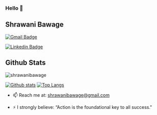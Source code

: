 ### Hello 👋
## Shrawani Bawage 

[![Gmail Badge](https://img.shields.io/badge/-bawageshrawani@gmail.com-c14438?style=flat&logo=Gmail&logoColor=white&link=mailto:bawageshrawani@gmail.com)](mailto:bawageshrawani@gmail.com) 

[![Linkedin Badge](https://img.shields.io/badge/-www.linkedin.com/in/shrawanibawage-0072b1?style=flat&logo=Linkedin&logoColor=white&link=https://www.linkedin.com/in/www.linkedin.com/in/shrawani-bawage-50494414a/)](https://www.linkedin.com/in/shrawani-bawage-50494414a/)






## Github Stats
<p align=left> <img src=https://komarev.com/ghpvc/?username=shrawanibawage alt=shrawanibawage /> </p>

[![Github stats](https://github-readme-stats.vercel.app/api?username=shrawanibawage&show_icons=true&include_all_commits=true)](https://github.com/shrawanibawage/github-readme-stats)
[![Top Langs](https://github-readme-stats.vercel.app/api/top-langs/?username=shrawanibawage&layout=compact)](https://github.com/shrawanibawage/github-readme-stats)


<!--
- 🔭 I’m currently working on ... 
- 🌱 I’m currently learning CSS & Javascript.-->
<!-- 
- 👯 I’m looking to collaborate on ...
- 🤔 I’m looking for help with ...
- 💬 Ask me about ... -->
- 📫 Reach me at:  shrawanibawage@gmail.com
<!--
- 😄 Pronouns: -->
- ⚡ I strongly believe: “Action is the foundational key to all success." 

